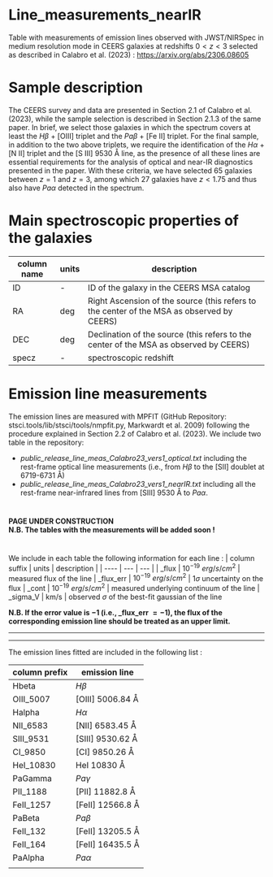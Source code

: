 # Line_measurements_nearIR
 Table with measurements of emission lines observed with JWST/NIRSpec in medium resolution mode in CEERS galaxies at redshifts $0<z<3$ selected as described in Calabro et al. (2023) : https://arxiv.org/abs/2306.08605

# Sample description
The CEERS survey and data are presented in Section 2.1 of Calabro et al. (2023), while the sample selection is described in Section 2.1.3 of the same paper. 
In brief, we select those galaxies in which the spectrum covers at least the $H\beta$ + [OIII] triplet and the $Pa\beta$ + [Fe II] triplet. For the final sample, in addition to the two above triplets, we require the identification of the $H\alpha$ + [N II] triplet and the [S III] $9530$ &angst; line, as the presence of all these lines are essential requirements for the analysis of optical and near-IR diagnostics presented in the paper. With these criteria, we have selected 65 galaxies between $z= 1$ and $z= 3$, among which 27 galaxies have $z < 1.75$ and thus also have $Pa\alpha$ detected in the spectrum.

# Main spectroscopic properties of the galaxies
| column name | units | description |
| --- | --- | --- |
| ID | - | ID of the galaxy in the CEERS MSA catalog
| RA | deg | Right Ascension of the source (this refers to the center of the MSA as observed by CEERS)
| DEC | deg | Declination of the source (this refers to the center of the MSA as observed by CEERS)
| specz | - | spectroscopic redshift


# Emission line measurements
The emission lines are measured with MPFIT (GitHub Repository: stsci.tools/lib/stsci/tools/nmpfit.py, Markwardt et al. 2009) following the procedure explained in Section 2.2 of Calabro et al. (2023). 
We include two table in the repository: 
-  *public_release_line_meas_Calabro23_vers1_optical.txt* including the rest-frame optical line measurements (i.e., from $H\beta$ to the [SII] doublet at $6719$-$6731$ &angst;)
- *public_release_line_meas_Calabro23_vers1_nearIR.txt* including all the rest-frame near-infrared lines from [SIII] $9530$ &angst; to $Pa\alpha$.

#
**PAGE UNDER CONSTRUCTION \
N.B. The tables with the measurements will be added soon !**
#

We include in each table the following information for each line :
| column suffix | units | description |
| ---- | --- | --- |
| _flux | $10^{-19}$ $erg/s/cm^2$ | measured flux of the line 
| _flux_err | $10^{-19}$ $erg/s/cm^2$ | $1\sigma$ uncertainty on the flux 
| _cont | $10^{-19}$ $erg/s/cm^2$ | measured underlying continuum of the line 
| _sigma_V | km/s | observed $\sigma$ of the best-fit gaussian of the line

**N.B. If the error value is $-1$ (i.e., _flux_err $=-1$), the flux of the corresponding emission line should be treated as an upper limit.**

<hr><hr>
The emission lines fitted are included in the following list : 


| column prefix | emission line |
| ---- | --- |
| Hbeta | $H\beta$ |
| OIII_5007 | [OIII] $5006.84$ &angst; |
| Halpha | $H\alpha$ |
| NII_6583 | [NII] $6583.45$ &angst; |
| SIII_9531 | [SIII] $9530.62$ &angst; |
| CI_9850 | [CI]  $9850.26$ &angst; |
| HeI_10830 | HeI $10830$ &angst; |
| PaGamma | $Pa\gamma$ |
| PII_1188 | [PII] $11882.8$ &angst; |
| FeII_1257 | [FeII] $12566.8$ &angst; |
| PaBeta | $Pa\beta$ |
| FeII_132 | [FeII] $13205.5$ &angst; |
| FeII_164 | [FeII] $16435.5$ &angst; |
| PaAlpha | $Pa\alpha$ |
|    |

